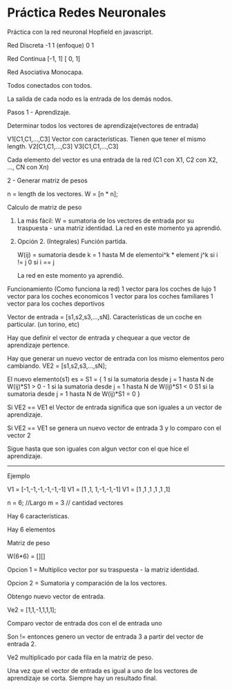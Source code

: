 # Práctica Redes Neuronales

Práctica con la red neuronal Hopfield en javascript.


Red Discreta
-1  1 (enfoque)
 0  1

Red Continua
[-1, 1]
[ 0, 1]


Red Asociativa Monocapa.

Todos conectados con todos.

La salida de cada nodo es la entrada de los demás nodos.


Pasos
1 - Aprendizaje.

Determinar todos los vectores de aprendizaje(vectores de entrada)

V1[C1,C1,...,C3]  Vector con características. Tienen que tener el mismo length.
V2[C1,C1,...,C3]
V3[C1,C1,...,C3]

Cada elemento del vector es una entrada de la red (C1 con X1, C2 con X2, ..., CN con Xn)


2 - Generar matriz de pesos

n = length de los vectores.
W = [n * n];

Calculo de matriz de peso
1)  La más fácil: W = sumatoria de los vectores de entrada por su traspuesta  - una matriz identidad.
    La red en este momento ya aprendió.

2) Opción 2. (Integrales)
    Función partida.

    W(ij) =  sumatoria desde k = 1 hasta M de elementoi^k * element j^k si i != j
             0 si i == j

    La red en este momento ya aprendió.


Funcionamiento (Como funciona la red)
1 vector para los coches de lujo
1 vector para los coches economicos
1 vector para los coches familiares
1 vector para los coches deportivos



Vector de entrada = [s1,s2,s3,...,sN]. Características de un coche en particular. (un torino, etc)

Hay que definir el vector de entrada y chequear a que vector de aprendizaje pertence.


Hay que generar un nuevo vector de entrada con los mismo elementos pero cambiando.
VE2 = [s1,s2,s3,...,sN];

El nuevo elemento(s1) es =
    S1 = {
            1 si la sumatoria desde j = 1 hasta N de W(ij)*S1 > 0
            - 1 si la sumatoria desde j = 1 hasta N de W(ij)*S1 < 0
            S1  si la sumatoria desde j = 1 hasta N de W(ij)*S1 = 0
        }


Si VE2 == VE1  el Vector de entrada significa que son iguales a un vector de aprendizaje.

Si VE2 == VE1 se genera un nuevo vector de entrada 3 y lo comparo con el vector 2

Sigue hasta que son iguales con algun vector con el que hice el aprendizaje.


---------------------------------------------------------------
Ejemplo


V1 = [-1,-1,-1,-1,-1,-1]
V1 = [1 ,1, 1,-1,-1,-1]
V1 = [1 ,1 ,1 ,1 ,1 ,1]


n = 6; //Largo
m = 3 // cantidad vectores

Hay 6 características.

Hay 6 elementos

Matriz de peso

W(6*6) = [][]


Opcion 1 = Multiplico vector por su traspuesta - la matriz identidad.

Opcion 2 = Sumatoria y comparación de la los vectores.

Obtengo nuevo vector de entrada.

Ve2 = [1,1,-1,1,1,1];

Comparo vector de entrada dos con el de entrada uno

Son != entonces genero un vector de entrada 3 a partir del vector de entrada 2.

Ve2 multiplicado por cada fila en la  matriz de peso.

Una vez que el vector de entrada es igual a uno de los vectores de aprendizaje se corta.
Siempre hay un resultado final.




































